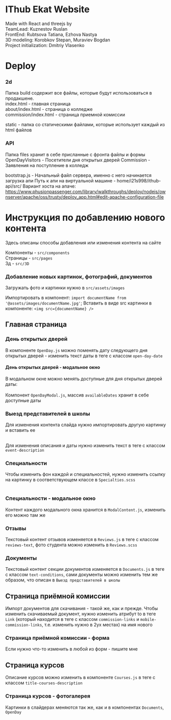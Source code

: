 # IThub Ekat Website

Made with React and threejs by <br />
TeamLead: Kuznestov Ruslan <br />
FrontEnd: Rubtsova Tatiana, Ezhova Nastya <br />
3D modeling: Korobkov Stepan, Muraviev Bogdan <br />
Project initialization: Dmitriy Vlasenko <br />

# Deploy

### 2d

Папка build содержит все файлы, которые будут использоваться в продакшене.
<br>
index.html - главная страница
<br>
about/index.html - страница о колледже
<br>
commission/index.html - страница приемной комиссии

static - папка со статическими файлами, которые использует каждый из html файлов

### API

Папка files хранит в себе присланные с фронта файлы и формы
OpenDayVisitors - Посетители дня открытых дверей
Commission - Заявления на поступление в колледж

bootstrap.js - Начальный файл сервера, именно с него начинается загрузка апи
Путь к апи на виртуальной машине - home/i21s998/ithub-api/src/
Вариант хоста на апаче: https://www.phusionpassenger.com/library/walkthroughs/deploy/nodejs/ownserver/apache/oss/trusty/deploy_app.html#edit-apache-configuration-file


# Инструкция по добавлению нового контента

Здесь описаны способы добавления или изменения контента на сайте

Компоненты - `src/components` <br />
Страницы - `src/pages` <br />
3д - `src/3D`

### Добавление новых картинок, фотографий, документов

Загружать фото и картинки нужно в `src/assets/images`

Импортировать в компонент: `import documentName from '@assets/images/documentName.jpg'`;
Вставить в виде src картинки в компоненте: `<img src={documentName} />`

## Главная страница

### День открытых дверей

В компоненте `OpenDay.js` можно поменять дату следующего дня открытых дверей - изменить текст даты
в теге с классом `open-day-date`

#### День открытых дверей - модальное окно

В модальном окне можно менять доступные для дня открытых дверей даты: <br /> <br />
Компонент `OpenDayModal.js`, массив `availableDates` хранит в себе доступные даты

### Выезд представителей в школы

Для изменения контента слайда нужно импортировать другую картинку и вставить ее <br /> <br />

Для изменения описания и даты нужно изменить текст в теге с классом `event-description`

### Специальности

Чтобы изменить фон каждой и специальностей, нужно изменить ссылку на картинку в соответствующем классе в `Specialties.scss`
<br /> <br />

### Специальности - модальное окно

Контент каждого модального окна хранится в `ModalContent.js`, изменить его можно там же

### Отзывы

Текстовый контент отзывов изменяется в `Reviews.js` в теге с классом `reviews-text`, фото студента можно изменить в `Reviews.scss`

### Документы

Текстовый контент секции документов изменяется в `Documents.js` в теге с классом `text-conditions`, сами документы можно изменить тем же образом, что описан в `Выезд представителей в школы`

## Страница приёмной комиссии

Импорт документов для скачивания - такой же, как и прежде. Чтобы изменить скачиваемый документ, нужно изменить атрибут to в теге `Link` (который находится в теге с классом `commission-links` и `mobile-commission-links`, т.е. изменить нужно в 2ух местах) на имя нового

### Страница приёмной комиссии - форма

Если нужно что-то изменить в любой из форм - пишите мне

## Страница курсов

Описание курсов можно изменить в компоненте `Courses.js` в теге с классом `title-courses-description`

### Страница курсов - фотогалерея

Картинки в слайдерах меняются так же, как и в компонентах `Documents`, `OpenDay`
